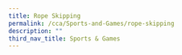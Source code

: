 ```yaml
---
title: Rope Skipping
permalink: /cca/Sports-and-Games/rope-skipping
description: ""
third_nav_title: Sports & Games
---
```

